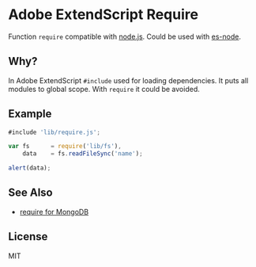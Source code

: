 # Adobe ExtendScript Require

Function `require` compatible with [node.js](http://nodejs.org "Node.js").
Could be used with [es-node](https://github.com/coderaiser/es-node "AE Node").

## Why?

In Adobe ExtendScript `#include` used for loading dependencies.
It puts all modules to global scope. With `require` it could be avoided.

## Example

```js
#include 'lib/require.js';

var fs      = require('lib/fs'),
    data    = fs.readFileSync('name');

alert(data);
```
## See Also

- [require for MongoDB](https://github.com/coderaiser/mongo-require "Mongo Require")

## License

MIT
